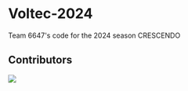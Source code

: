# Voltec-2024
Team 6647's code for the 2024 season CRESCENDO

## Contributors

<a href="https://github.com/VOLTEC6647/Voltec-2024/graphs/contributors">
  <img src="https://contrib.rocks/image?repo=Voltec6647/Voltec-2024" />
</a>
